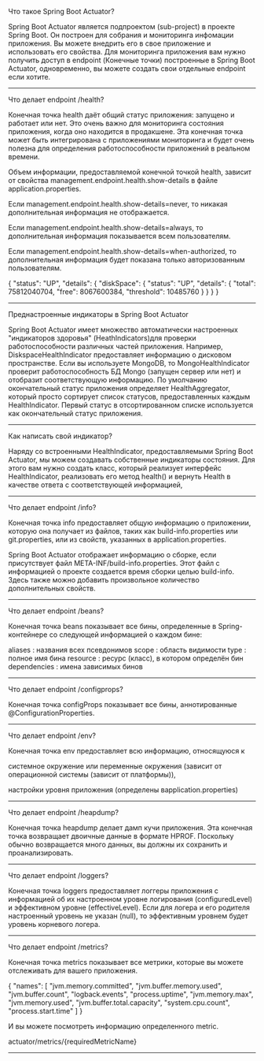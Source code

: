 Что такое Spring Boot Actuator?

Spring Boot Actuator является подпроектом (sub-project) в проекте Spring Boot. Он построен для собрания и мониторинга инфомации приложения. Вы можете внедрить его в свое приложение и использовать его свойства. Для мониторинга приложения вам нужно получить доступ в endpoint (Конечные точки) построенные в Spring Boot Actuator, одновременно, вы можете создать свои отдельные endpoint если хотите.

--------------------------------------------------------------------------------------------------------------------
Что делает endpoint /health?

Конечная точка health даёт общий статус приложения: запущено и работает или нет. Это очень важно для мониторинга состояния приложения, когда оно находится в продакшене. Эта конечная точка может быть интегрирована с приложениями мониторинга и будет очень полезна для определения работоспособности приложений в реальном времени.

Объем информации, предоставляемой конечной точкой health, зависит от свойства management.endpoint.health.show-details в файле application.properties.

Если management.endpoint.health.show-details=never, то никакая дополнительная информация не отображается.

Если management.endpoint.health.show-details=always, то дополнительная информация показывается всем пользователям.

Если management.endpoint.health.show-details=when-authorized, то дополнительная информация будет показана только авторизованным пользователям.

{
"status": "UP",
"details":
{ "diskSpace":
{ "status": "UP",
"details": {
"total": 75812040704,
"free": 8067600384,
"threshold": 10485760
}
}
}
}

--------------------------------------------------------------------------------------------------------------------
Преднастроенные индикаторы в Spring Boot Actuator

Spring Boot Actuator имеет множество автоматически настроенных "индикаторов здоровья" (HeathIndicators)для проверки работоспособности различных частей приложения. Например, DiskspaceHealthIndicator предоставляет информацию о дисковом пространстве. Если вы используете MongoDB, то MongoHealthIndicator проверит работоспособность БД Mongo (запущен сервер или нет) и отобразит соответствующую информацию. По умолчанию окончательный статус приложения определяет HealthAggregator, который просто сортирует список статусов, предоставленных каждым HealthIndicator. Первый статус в отсортированном списке используется как окончательный статус приложения.

--------------------------------------------------------------------------------------------------------------------
Как написать свой индикатор?

Наряду со встроенными HealthIndicator, предоставляемыми Spring Boot Actuator, мы можем создавать собственные индикаторы состояния. Для этого вам нужно создать класс, который реализует интерфейс HealthIndicator, реализовать его метод health() и вернуть Health в качестве ответа с соответствующей информацией,

--------------------------------------------------------------------------------------------------------------------
Что делает endpoint /info?

Конечная точка info предоставляет общую информацию о приложении, которую она получает из файлов, таких как build-info.properties или git.properties, или из свойств, указанных в application.properties.

Spring Boot Actuator отображает информацию о сборке, если присутствует файл META-INF/build-info.properties. Этот файл с информацией о проекте создается время сборки целью build-info. Здесь также можно добавить произвольное количество дополнительных свойств.

--------------------------------------------------------------------------------------------------------------------
Что делает endpoint /beans?

Конечная точка beans показывает все бины, определенные в Spring-контейнере со следующей информацией о каждом бине:

aliases : названия всех псевдонимов
scope : область видимости
type : полное имя бина
resource : ресурс (класс), в котором определён бин
dependencies : имена зависимых бинов

--------------------------------------------------------------------------------------------------------------------
Что делает endpoint /configprops?

Конечная точка configProps показывает все бины, аннотированные @ConfigurationProperties.

--------------------------------------------------------------------------------------------------------------------
Что делает endpoint /env?

Конечная точка env предоставляет всю информацию, относящуюся к

системное окружение или переменные окружения (зависит от операционной системы (зависит от платформы)),

настройки уровня приложения (определены вapplication.properties)

--------------------------------------------------------------------------------------------------------------------
Что делает endpoint /heapdump?

Конечная точка heapdump делает дамп кучи приложения. Эта конечная точка возвращает двоичные данные в формате HPROF. Поскольку обычно возвращается много данных, вы должны их сохранить и проанализировать.

--------------------------------------------------------------------------------------------------------------------
Что делает endpoint /loggers?

Конечная точка loggers предоставляет логгеры приложения с информацией об их настроенном уровне логирования (configuredLevel) и эффективном уровне (effectiveLevel). Если для логера и его родителя настроенный уровень не указан (null), то эффективным уровнем будет уровень корневого логера.

--------------------------------------------------------------------------------------------------------------------
Что делает endpoint /metrics?

Конечная точка metrics показывает все метрики, которые вы можете отслеживать для вашего приложения.

{ "names":
[ "jvm.memory.committed",
"jvm.buffer.memory.used",
"jvm.buffer.count",
"logback.events",
"process.uptime",
"jvm.memory.max",
"jvm.memory.used",
"jvm.buffer.total.capacity",
"system.cpu.count",
"process.start.time"
]
}

И вы можете посмотреть информацию определенного metric.

actuator/metrics/{requiredMetricName}

--------------------------------------------------------------------------------------------------------------------